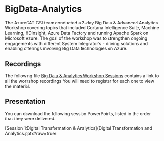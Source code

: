 # BigData-Analytics
The AzureCAT GSI team conducted a 2-day Big Data & Advanced Analytics Workshop covering topics that included Cortana Intelligence Suite, Machine Learning, HDInsight, Azure Data Factory and running Apache Spark on Microsoft Azure.  The goal of the workshop was to strengthen ongoing engagements with different System Integrator’s - driving solutions and enabling offerings involving Big Data technologies on Azure.

## Recordings
The following file [Big Data & Analytics Workshop Sessions](BigData-Analytics.docx?raw=true) contains a link to all the workshop recordings
You will need to register for each one to view the material.

## Presentation
You can download the following session PowerPoints, listed in the order that they were delivered.

[Session 1:Digital Transformation & Analytics](Digital Transformation and Analytics.pptx?raw=true)
